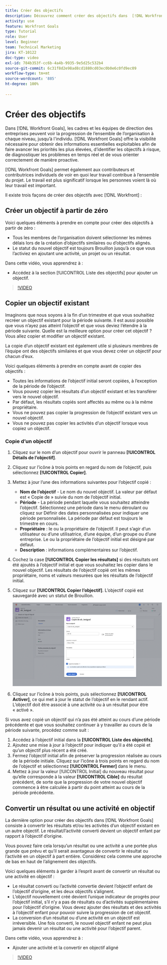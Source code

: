 ```yaml
---
title: Créer des objectifs
description: Découvrez comment créer des objectifs dans  [!DNL Workfront Goals]  en utilisant trois options différentes.
activity: use
feature: Workfront Goals
type: Tutorial
role: User
level: Beginner
team: Technical Marketing
jira: KT-10122
doc-type: video
exl-id: 784b353f-cc6b-4a4b-9935-9e5d25c532b4
source-git-commit: 6c31f8d2e98ad8cd1880cd03ec0b0e6c0fd9ec09
workflow-type: tm+mt
source-wordcount: '885'
ht-degree: 100%

---
```


# Créer des objectifs

Dans [!DNL Workfront Goals], les cadres et les équipes de direction des entreprises peuvent voir la progression de l’ensemble de l’organisation à chaque niveau, jusqu’à l&#39;individu. [!DNL Workfront Goals] offre la visibilité nécessaire pour obtenir des informations essentielles exploitables afin de faire avancer les priorités les plus élevées, d’identifier les objectifs à risque, de diagnostiquer les problèmes en temps réel et de vous orienter correctement de manière proactive.

[!DNL Workfront Goals] permet également aux contributeurs et contributrices individuels de voir en quoi leur travail contribue à l’ensemble du projet. Le travail est plus significatif lorsque les personnes voient là où leur travail est important.

Il existe trois façons de créer des objectifs avec [!DNL Workfront] :

## Créer un objectif à partir de zéro

Voici quelques éléments à prendre en compte pour créer des objectifs à partir de zéro :

* Tous les membres de l’organisation doivent sélectionner les mêmes délais lors de la création d’objectifs similaires ou d’objectifs alignés.
* Le statut du nouvel objectif est toujours Brouillon jusqu’à ce que vous l’activiez en ajoutant une activité, un projet ou un résultat.

Dans cette vidéo, vous apprendrez à :

* Accédez à la section [!UICONTROL Liste des objectifs] pour ajouter un objectif.

>[!VIDEO](https://video.tv.adobe.com/v/335191/?quality=12&learn=on)

## Copier un objectif existant

Imaginons que nous soyons à la fin d’un trimestre et que vous souhaitiez recréer un objectif existant pour la période suivante. Il est aussi possible que vous n’ayez pas atteint l’objectif et que vous deviez l’étendre à la période suivante. Quelle est la meilleure option pour créer cet objectif ? Vous allez copier et modifier un objectif existant.

La copie d’un objectif existant est également utile si plusieurs membres de l’équipe ont des objectifs similaires et que vous devez créer un objectif pour chacun d’eux.

Voici quelques éléments à prendre en compte avant de copier des objectifs :

* Toutes les informations de l’objectif initial seront copiées, à l’exception de la période de l’objectif.
* Vous pouvez copier les résultats d’un objectif existant et les transférer vers le nouvel objectif.
* Par défaut, les résultats copiés sont affectés au même ou à la même propriétaire.
* Vous ne pouvez pas copier la progression de l’objectif existant vers un nouvel objectif.
* Vous ne pouvez pas copier les activités d’un objectif lorsque vous copiez un objectif.

### Copie d’un objectif

1. Cliquez sur le nom d’un objectif pour ouvrir le panneau **[!UICONTROL Détails de l’objectif]**.
1. Cliquez sur l’icône à trois points en regard du nom de l’objectif, puis sélectionnez **[!UICONTROL Copier]**.
1. Mettez à jour l’une des informations suivantes pour l’objectif copié :
   * **Nom de l’objectif** - Le nom du nouvel objectif. La valeur par défaut est « Copie de » suivie du nom de l’objectif initial.
   * **Période** - La période pendant laquelle vous souhaitez atteindre l’objectif. Sélectionnez une période dans le menu déroulant ou cliquez sur Définir des dates personnalisées pour indiquer une période personnalisée. La période par défaut est toujours le trimestre en cours.
   * **Propriétaire** : le ou la propriétaire de l’objectif. Il peut s’agir d’un utilisateur ou d’une utilisatrice, d’une équipe, d’un groupe ou d’une entreprise. Le ou la propriétaire de l’objectif initial est désigné par défaut.
   * **Description** : informations complémentaires sur l’objectif.

1. Cochez la case **[!UICONTROL Copier les résultats]** si des résultats ont été ajoutés à l’objectif initial et que vous souhaitez les copier dans le nouvel objectif. Les résultats de l’objectif copié ont les mêmes propriétaire, noms et valeurs mesurées que les résultats de l’objectif initial.

1. Cliquez sur **[!UICONTROL Copier l’objectif]**. L’objectif copié est sauvegardé avec un statut de Brouillon.

   ![Une image du panneau [!UICONTROL Détails de l’objectif] dans [!DNL Workfront Goals] avec l’option [!UICONTROL Copier]](assets/03-workfront-goals-copy-a-goal.png)

1. Cliquez sur l’icône à trois points, puis sélectionnez **[!UICONTROL Activer]**, ce qui met à jour le statut de l’objectif en le rendant actif. L’objectif doit être associé à une activité ou à un résultat pour être « activé ».

Si vous avez copié un objectif qui n’a pas été atteint au cours d’une période précédente et que vous souhaitez continuer à y travailler au cours de la période suivante, procédez comme suit :

1. Accédez à l’objectif initial dans la **[!UICONTROL Liste des objectifs]**.
1. Ajoutez une mise à jour à l’objectif pour indiquer qu’il a été copié et qu’un objectif plus récent a été créé.
1. Fermez l’objectif initial afin de préserver la progression réalisée au cours de la période initiale. Cliquez sur l’icône à trois points en regard du nom de l’objectif et sélectionnez **[!UICONTROL Fermer]** dans le menu.
1. Mettez à jour la valeur [!UICONTROL Initial] du nouveau résultat pour qu’elle corresponde à la valeur **[!UICONTROL Cible]** du résultat précédent, de sorte que la progression de votre nouvel objectif commence à être calculée à partir du point atteint au cours de la période précédente.

## Convertir un résultat ou une activité en objectif

La dernière option pour créer des objectifs dans [!DNL Workfront Goals] consiste à convertir les résultats et/ou les activités d’un objectif existant en un autre objectif. Le résultat/l’activité converti devient un objectif enfant par rapport à l’objectif d’origine.

Vous pouvez faire cela lorsqu’un résultat ou une activité a une portée plus grande que prévu et qu’il serait avantageux de convertir le résultat ou l’activité en un objectif à part entière. Considérez cela comme une approche de bas en haut de l’alignement des objectifs.

Voici quelques éléments à garder à l’esprit avant de convertir un résultat ou une activité en objectif :

* Le résultat converti ou l’activité convertie devient l’objectif enfant de l’objectif d’origine, et les deux objectifs s’alignent.
* L’objectif nouvellement créé devient l’unique indicateur de progrès pour l’objectif initial, s’il n’y a pas de résultats ou d’activités supplémentaires pour l’objectif d’origine. Vous devez ajouter des résultats et des activités à l’objectif enfant pour pouvoir suivre la progression de cet objectif.
* La conversion d’un résultat ou d’une activité en un objectif est irréversible. Une fois converti, le nouvel objectif enfant ne peut plus jamais devenir un résultat ou une activité pour l’objectif parent.

Dans cette vidéo, vous apprendrez à :

* Ajouter une activité et la convertir en objectif aligné

>[!VIDEO](https://video.tv.adobe.com/v/335192/?quality=12&learn=on)

